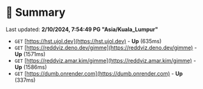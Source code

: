 # 📖 Summary
Last updated: **2/10/2024, 7:54:49 PG "Asia/Kuala_Lumpur"**

- `GET` [https://hst.ujol.dev](https://hst.ujol.dev) - **Up** (635ms)
- `GET` [https://reddviz.deno.dev/gimme](https://reddviz.deno.dev/gimme) - **Up** (1571ms)
- `GET` [https://reddviz.amar.kim/gimme](https://reddviz.amar.kim/gimme) - **Up** (1586ms)
- `GET` [https://dumb.onrender.com](https://dumb.onrender.com) - **Up** (337ms)
